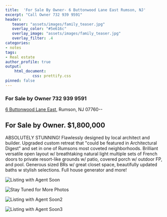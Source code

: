 ```yaml
---
title:  'For Sale By Owner- 6 Buttonwood Lane East Rumson, NJ'
excerpt: "Call Owner 732 939 9591"
header:
   teaser: "assets/images/family_teaser.jpg"
   overlay_color: "#5e616c"
   overlay_image: "assets/images/family_teaser.jpg"
   overlay_filter: .4
categories:
- notes
tags:
- Real estate
author_profile: true
output:
    html_document:
            css: prettify.css
pinned: false
---
```


### For Sale by Owner  732 939 9591
[6 Buttonwood Lane East](https://www.google.com/maps/place/6+Buttonwood+Ln+E,+Rumson,+NJ+07760/@40.3479901,-74.0255504,17z/4d-74.0233564), Rumson, NJ 07760--

## For Sale by Owner.  $1,800,000

ABSOLUTELY STUNNING! Flawlessly designed by local architect and builder.  Upgraded custom retreat that "could be featured in Architectural Digest" and set in one of Rumsons most coveted neighborhoods. Brilliant  versatile open layout w/ breathtaking natural light  multiple sets of French doors to private resort-like grounds w/ patio, covered porch w/ outdoor FP, and pool. Generous sized BRs w/ great closet space, beautifully updated baths w stylish selections. Full house generator and more!

![Listing with Agent Soon](/assets/images/housefront.png)

![Stay Tuned for More Photos](/assets/images/poolView.png)

![Listing with Agent Soon2](/assets/images/pool2.png)

![Listing with Agent Soon3](/assets/images/housewalk.png)
